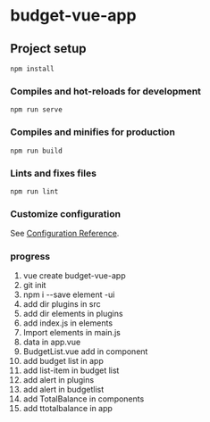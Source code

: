 # budget-vue-app

## Project setup
```
npm install
```

### Compiles and hot-reloads for development
```
npm run serve
```

### Compiles and minifies for production
```
npm run build
```

### Lints and fixes files
```
npm run lint
```

### Customize configuration
See [Configuration Reference](https://cli.vuejs.org/config/).

### progress
1. vue create budget-vue-app
2. git init
3. npm i --save element -ui
4. add dir plugins in src
5. add dir elements in plugins
6. add index.js in elements
7. Import elements in main.js
8. data in app.vue
9. BudgetList.vue add in component
10. add budget list in app
11. add list-item in budget list
12. add alert in plugins
13. add alert in budgetlist
14. add TotalBalance in components
15. add ttotalbalance in app